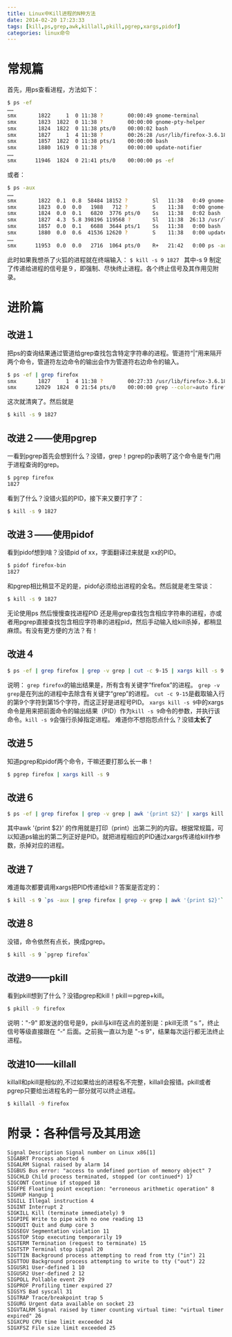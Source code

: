 ```yaml
---
title: Linux中Kill进程的N种方法
date: 2014-02-20 17:23:33
tags: [kill,ps,grep,awk,killall,pkill,pgrep,xargs,pidof]
categories: linux命令
---
```

# 常规篇 
首先，用ps查看进程，方法如下： 
````bash
$ ps -ef 
…… 
smx       1822     1  0 11:38 ?        00:00:49 gnome-terminal 
smx       1823  1822  0 11:38 ?        00:00:00 gnome-pty-helper 
smx       1824  1822  0 11:38 pts/0    00:00:02 bash 
smx       1827     1  4 11:38 ?        00:26:28 /usr/lib/firefox-3.6.18/firefox-bin 
smx       1857  1822  0 11:38 pts/1    00:00:00 bash 
smx       1880  1619  0 11:38 ?        00:00:00 update-notifier 
…… 
smx      11946  1824  0 21:41 pts/0    00:00:00 ps -ef 
````
或者： 
````bash
$ ps -aux 
…… 
smx       1822  0.1  0.8  58484 18152 ?        Sl   11:38   0:49 gnome-terminal 
smx       1823  0.0  0.0   1988   712 ?        S    11:38   0:00 gnome-pty-helper 
smx       1824  0.0  0.1   6820  3776 pts/0    Ss   11:38   0:02 bash 
smx       1827  4.3  5.8 398196 119568 ?       Sl   11:38  26:13 /usr/lib/firefox-3.6.18/firefox-bin 
smx       1857  0.0  0.1   6688  3644 pts/1    Ss   11:38   0:00 bash 
smx       1880  0.0  0.6  41536 12620 ?        S    11:38   0:00 update-notifier 
…… 
smx      11953  0.0  0.0   2716  1064 pts/0    R+   21:42   0:00 ps -aux 
````
此时如果我想杀了火狐的进程就在终端输入： 
`$ kill -s 9 1827 `
其中-s 9 制定了传递给进程的信号是９，即强制、尽快终止进程。各个终止信号及其作用见附录。 
<!-- more -->
# 进阶篇
## 改进１ 
把ps的查询结果通过管道给grep查找包含特定字符串的进程。管道符“|”用来隔开两个命令，管道符左边命令的输出会作为管道符右边命令的输入。 
````bash
$ ps -ef | grep firefox 
smx       1827     1  4 11:38 ?        00:27:33 /usr/lib/firefox-3.6.18/firefox-bin 
smx      12029  1824  0 21:54 pts/0    00:00:00 grep --color=auto firefox 
````
这次就清爽了。然后就是 
````bash
$ kill -s 9 1827 
````

## 改进２——使用pgrep
一看到pgrep首先会想到什么？没错，grep！pgrep的p表明了这个命令是专门用于进程查询的grep。 
````bash
$ pgrep firefox 
1827 
````
看到了什么？没错火狐的PID，接下来又要打字了： 
````bash
$ kill -s 9 1827 
````

## 改进３——使用pidof
看到pidof想到啥？没错pid of xx，字面翻译过来就是 xx的PID。 
````bash
$ pidof firefox-bin 
1827 
````
和pgrep相比稍显不足的是，pidof必须给出进程的全名。然后就是老生常谈： 
````bash
$ kill -s 9 1827 
````
无论使用ps 然后慢慢查找进程PID 还是用grep查找包含相应字符串的进程，亦或者用pgrep直接查找包含相应字符串的进程pid，然后手动输入给kill杀掉，都稍显麻烦。有没有更方便的方法？有！ 

## 改进４
````bash
$ ps -ef | grep firefox | grep -v grep | cut -c 9-15 | xargs kill -s 9 
````
说明： 
`grep firefox`的输出结果是，所有含有关键字“firefox”的进程。 
`grep -v grep`是在列出的进程中去除含有关键字“grep”的进程。 
`cut -c 9-15`是截取输入行的第9个字符到第15个字符，而这正好是进程号PID。 
`xargs kill -s 9`中的xargs命令是用来把前面命令的输出结果（PID）作为`kill -s 9`命令的参数，并执行该命令。`kill -s 9`会强行杀掉指定进程。 
难道你不想抱怨点什么？没错**太长了**

## 改进５
知道pgrep和pidof两个命令，干嘛还要打那么长一串！
````bash 
$ pgrep firefox | xargs kill -s 9 
````

## 改进６
````bash
$ ps -ef | grep firefox | grep -v grep | awk '{print $2}' | xargs kill -9 
```` 
其中awk '{print $2}' 的作用就是打印（print）出第二列的内容。根据常规篇，可以知道ps输出的第二列正好是PID。就把进程相应的PID通过xargs传递给kill作参数，杀掉对应的进程。 

## 改进７
难道每次都要调用xargs把PID传递给kill？答案是否定的： 
````bash
$ kill -s 9 `ps -aux | grep firefox | grep -v grep | awk '{print $2}'` 
````

## 改进８
没错，命令依然有点长，换成pgrep。
````bash 
$ kill -s 9 `pgrep firefox` 
````

## 改进9——pkill
看到pkill想到了什么？没错pgrep和kill！pkill＝pgrep+kill。 
````bash
$ pkill -９ firefox 
````
说明："-9" 即发送的信号是9，pkill与kill在这点的差别是：pkill无须 “ｓ”，终止信号等级直接跟在 “-“ 后面。之前我一直以为是 "-s 9"，结果每次运行都无法终止进程。 

## 改进10——killall
killall和pkill是相似的,不过如果给出的进程名不完整，killall会报错。pkill或者pgrep只要给出进程名的一部分就可以终止进程。 
````bash
$ killall -9 firefox 
````

# 附录：各种信号及其用途 
````
Signal Description Signal number on Linux x86[1]  
SIGABRT Process aborted 6  
SIGALRM Signal raised by alarm 14  
SIGBUS Bus error: "access to undefined portion of memory object" 7  
SIGCHLD Child process terminated, stopped (or continued*) 17  
SIGCONT Continue if stopped 18  
SIGFPE Floating point exception: "erroneous arithmetic operation" 8  
SIGHUP Hangup 1  
SIGILL Illegal instruction 4  
SIGINT Interrupt 2  
SIGKILL Kill (terminate immediately) 9  
SIGPIPE Write to pipe with no one reading 13  
SIGQUIT Quit and dump core 3  
SIGSEGV Segmentation violation 11  
SIGSTOP Stop executing temporarily 19  
SIGTERM Termination (request to terminate) 15  
SIGTSTP Terminal stop signal 20  
SIGTTIN Background process attempting to read from tty ("in") 21  
SIGTTOU Background process attempting to write to tty ("out") 22  
SIGUSR1 User-defined 1 10  
SIGUSR2 User-defined 2 12  
SIGPOLL Pollable event 29  
SIGPROF Profiling timer expired 27  
SIGSYS Bad syscall 31  
SIGTRAP Trace/breakpoint trap 5  
SIGURG Urgent data available on socket 23  
SIGVTALRM Signal raised by timer counting virtual time: "virtual timer expired" 26  
SIGXCPU CPU time limit exceeded 24  
SIGXFSZ File size limit exceeded 25 
````